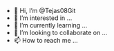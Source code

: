 - 👋 Hi, I’m @Tejas08Git
- 👀 I’m interested in ...
- 🌱 I’m currently learning ...
- 💞️ I’m looking to collaborate on ...
- 📫 How to reach me ...

<!---
Tejas08Git/Tejas08Git is a ✨ special ✨ repository because its `README.md` (this file) appears on your GitHub profile.
You can click the Preview link to take a look at your changes.
--->
